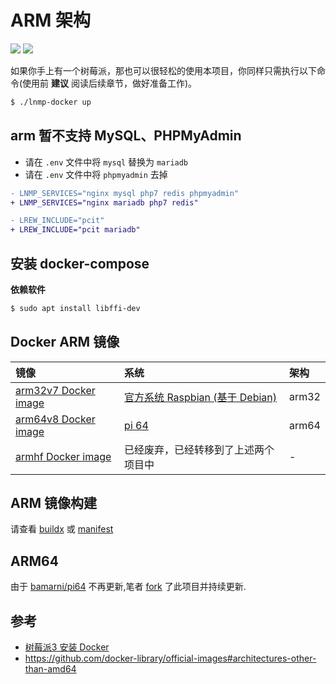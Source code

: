 # ARM 架构

[![](https://img.shields.io/badge/AD-%E8%85%BE%E8%AE%AF%E4%BA%91%E5%AE%B9%E5%99%A8%E6%9C%8D%E5%8A%A1-blue.svg)](https://cloud.tencent.com/redirect.php?redirect=10058&cps_key=3a5255852d5db99dcd5da4c72f05df61) [![](https://img.shields.io/badge/Support-%E8%85%BE%E8%AE%AF%E4%BA%91%E8%87%AA%E5%AA%92%E4%BD%93-brightgreen.svg)](https://cloud.tencent.com/developer/support-plan?invite_code=13vokmlse8afh)

如果你手上有一个树莓派，那也可以很轻松的使用本项目，你同样只需执行以下命令(使用前 **建议** 阅读后续章节，做好准备工作)。

```bash
$ ./lnmp-docker up
```

## arm 暂不支持 MySQL、PHPMyAdmin

* 请在 `.env` 文件中将 `mysql` 替换为 `mariadb`
* 请在 `.env` 文件中将 `phpmyadmin` 去掉

```diff
- LNMP_SERVICES="nginx mysql php7 redis phpmyadmin"
+ LNMP_SERVICES="nginx mariadb php7 redis"

- LREW_INCLUDE="pcit"
+ LREW_INCLUDE="pcit mariadb"
```

## 安装 docker-compose

**依赖软件**

```bash
$ sudo apt install libffi-dev
```

## Docker ARM 镜像

|镜像|系统|架构|
|:--|:--|:--|
|[arm32v7 Docker image](https://hub.docker.com/u/arm32v7/)|[官方系统 Raspbian (基于 Debian)](https://www.raspberrypi.org/downloads/raspbian/)|arm32|
|[arm64v8 Docker image](https://hub.docker.com/u/arm64v8/)|[pi 64](https://github.com/khs1994/pi64)|arm64|
|[armhf Docker image](https://hub.docker.com/u/armhf/)    |已经废弃，已经转移到了上述两个项目中|-|

## ARM 镜像构建

请查看 [buildx](buildx.md) 或 [manifest](manifest.md)

## ARM64

由于 [bamarni/pi64](https://github.com/bamarni/pi64) 不再更新,笔者 [fork](https://github.com/khs1994/pi64) 了此项目并持续更新.

## 参考

* [树莓派3 安装 Docker](https://blog.khs1994.com/raspberry-pi3/docker.html)
* https://github.com/docker-library/official-images#architectures-other-than-amd64
